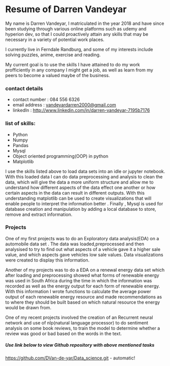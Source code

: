 # Resume of Darren Vandeyar

My name is Darren Vandeyar, I matriculated in the year 2018 and have since been studying
through various online platforms such as udemy and hyperion dev, so that I could proactively attain any skills that may be necessary in a variety of potential work places.

I currently live in Ferndale Randburg, and some of my interests include solving puzzles, anime, exercise and reading.

My current goal is to use the skills I have attained to do my work profficiently in any company I might get a job, as well as learn from my peers to become a valued maybe of the business.

### contact details
* contact number : 084 556 6326
* email address  : vandeyardarren2000@gmail.com
* linkedIn       : http://www.linkedin.com/in/darren-vandeyar-7195b7176 

### list of skills:
* Python
* Numpy
* Pandas
* Mysql
* Object oriented programming(OOP) in python
* Matplotlib

I use the skills listed above to load data sets into an idle or jupyter notebook. With this loaded data I can do data preprocessing and analysis to clean the data, which  will give the data a more uniform structure and allow me to understand how different aspects of the data effect one another or how certain aspects in the data can result in different outputs. 
With this understanding matplotlib can be used to create visualizations that will enable people to interpret the information better . Finally , Mysql is used for database creation and manipulation by adding a local database to store, remove and extract information.

### Projects
One of my first projects was to do an Exploratory data analysis(EDA) on a automobile data set . The data was loaded,preprocessed and then analysised to try to find out what aspects of a vehicle gave it a higher sale value, and which aspects gave vehicles low sale values. Data visualizations were created to display this information.

Another of my projects was to do a EDA on a renewal energy data set which after loading and preprocessing showed what forms of renewable energy was used in South Africa during the time in which the information was recorded as well as the energy output for each form of renewable energy. With this information I wrote functions to calculate the average power output of each renewable energy resource and made recommendations as to where they should be built based on which natural resource the energy would be drawn from.

One of my recent projects involved the creation of an Recurrent neural network and use of nlp(natural language processor) to do sentiment analysis on some book reviews, to train the model to determine whether a review was good or bad based on the words in the text.

##### Use link below to view Github repository with above mentioned tasks
https://github.com/DVan-de-yar/Data_science.git - automatic!
